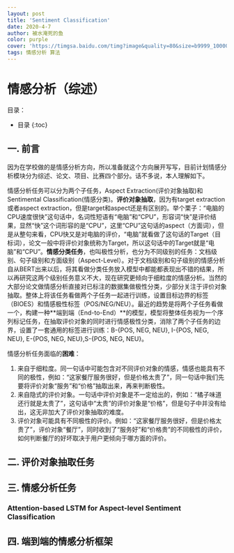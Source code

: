 ```yaml
---
layout: post
title: 'Sentiment Classification'
date: 2020-4-7
author: 被水淹死的鱼
color: purple
cover: 'https://timgsa.baidu.com/timg?image&quality=80&size=b9999_10000&sec=1586232950074&di=7f504a82f68cc5ac1c1774bbd0d37029&imgtype=0&src=http%3A%2F%2Fimg.hibor.com.cn%2Fsinaimg%2F201609%2F4km8-fxvyzus2036532.jpg'
tags: 情感分析 算法
---
```


# 情感分析（综述）

目录：
* 目录
{:toc}


## 一. 前言

因为在学校做的是情感分析方向，所以准备就这个方向展开写写，目前计划情感分析模块分为综述、论文、项目、比赛四个部分。话不多说，本人理解如下。

情感分析任务可以分为两个子任务，Aspect Extraction(评价对象抽取)和 Sentimental Classification(情感分类)。**评价对象抽取**，因为有target extraction或者aspect extraction，但是target和aspect还是有区别的。举个栗子：“电脑的CPU速度很快”这句话中，名词性短语有“电脑”和“CPU”，形容词“快”是评价结果，显然“快”这个词形容的是“CPU”，这里“CPU”这句话的aspect（方面词），但是从整句来看，CPU快又是对电脑的评价，“电脑”就看做了这句话的Target（目标词），论文一般中将评价对象统称为Target，所以这句话中的Target就是“电脑”和“CPU”。**情感分类任务**，也叫极性分析，也分为不同级别的任务：文档级别、句子级别和方面级别（Aspect-Level）。对于文档级别和句子级别的情感分析自从BERT出来以后，将其看做分类任务放入模型中都能都表现出不错的结果，所以再研究这两个级别任务意义不大，现在研究更倾向于细粒度的情感分析。当然的大部分论文做情感分析直接对已标注的数据集做极性分类，少部分关注于评价对象抽取。整体上将该任务看做两个子任务一起进行训练，设置目标边界的标签（BIOES）和情感极性标签（POS/NEG/NEU）。最近的趋势是将两个子任务看做一个，构建一种**端到端（End-to-End）**的模型，模型将整体任务视为一个序列标记任务，在抽取评价对象的同时进行情感极性分类，消除了两个子任务的边界，设置了一套通用的标签进行训练：B-{POS, NEG, NEU}, I-{POS, NEG, NEU}, E-{POS, NEG, NEU},S-{POS, NEG, NEU}。

情感分析任务面临的**困难**：
1. 来自于细粒度。同一句话中可能包含对不同评价对象的情感，情感也能具有不同的极性，例如：“这家餐厅服务很好，但是价格太贵了”，同一句话中我们先要将评价对象“服务”和“价格”抽取出来，再来判断极性。
2. 来自隐式的评价对象。一句话中评价对象是不一定给出的，例如：“橘子味道还行就是太贵了”，这句话中“太贵”的评价对象是“价格”，但是句子中并没有给出，这无非加大了评价对象抽取的难度。
3. 评价对象可能具有不同极性的评价。例如：“这家餐厅服务很好，但是价格太贵了”，评价对象“餐厅”，同时收到了“服务好”和“价格贵”的不同极性的评价，如何判断餐厅的好坏取决于用户更倾向于哪方面的评价。

## 二. 评价对象抽取任务



### 



## 三. 情感分析任务
### Attention-based LSTM for Aspect-level Sentiment Classification

## 四. 端到端的情感分析框架
